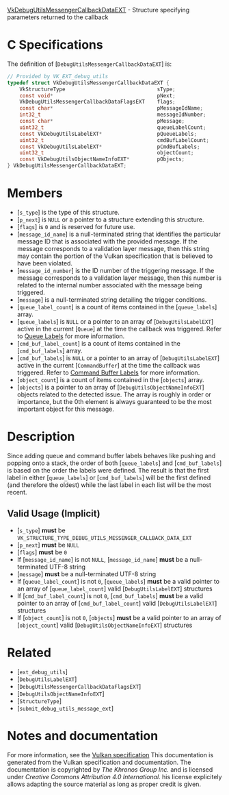 [VkDebugUtilsMessengerCallbackDataEXT](https://www.khronos.org/registry/vulkan/specs/1.3-extensions/man/html/VkDebugUtilsMessengerCallbackDataEXT.html) - Structure specifying parameters returned to the callback

# C Specifications
The definition of [`DebugUtilsMessengerCallbackDataEXT`] is:
```c
// Provided by VK_EXT_debug_utils
typedef struct VkDebugUtilsMessengerCallbackDataEXT {
    VkStructureType                              sType;
    const void*                                  pNext;
    VkDebugUtilsMessengerCallbackDataFlagsEXT    flags;
    const char*                                  pMessageIdName;
    int32_t                                      messageIdNumber;
    const char*                                  pMessage;
    uint32_t                                     queueLabelCount;
    const VkDebugUtilsLabelEXT*                  pQueueLabels;
    uint32_t                                     cmdBufLabelCount;
    const VkDebugUtilsLabelEXT*                  pCmdBufLabels;
    uint32_t                                     objectCount;
    const VkDebugUtilsObjectNameInfoEXT*         pObjects;
} VkDebugUtilsMessengerCallbackDataEXT;
```

# Members
- [`s_type`] is the type of this structure.
- [`p_next`] is `NULL` or a pointer to a structure extending this structure.
- [`flags`] is `0` and is reserved for future use.
- [`message_id_name`] is a null-terminated string that identifies the particular message ID that is associated with the provided message. If the message corresponds to a validation layer message, then this string may contain the portion of the Vulkan specification that is believed to have been violated.
- [`message_id_number`] is the ID number of the triggering message. If the message corresponds to a validation layer message, then this number is related to the internal number associated with the message being triggered.
- [`message`] is a null-terminated string detailing the trigger conditions.
- [`queue_label_count`] is a count of items contained in the [`queue_labels`] array.
- [`queue_labels`] is `NULL` or a pointer to an array of [`DebugUtilsLabelEXT`] active in the current [`Queue`] at the time the callback was triggered. Refer to [Queue Labels](https://www.khronos.org/registry/vulkan/specs/1.3-extensions/html/vkspec.html#debugging-queue-labels) for more information.
- [`cmd_buf_label_count`] is a count of items contained in the [`cmd_buf_labels`] array.
- [`cmd_buf_labels`] is `NULL` or a pointer to an array of [`DebugUtilsLabelEXT`] active in the current [`CommandBuffer`] at the time the callback was triggered. Refer to [Command Buffer Labels](https://www.khronos.org/registry/vulkan/specs/1.3-extensions/html/vkspec.html#debugging-command-buffer-labels) for more information.
- [`object_count`] is a count of items contained in the [`objects`] array.
- [`objects`] is a pointer to an array of [`DebugUtilsObjectNameInfoEXT`] objects related to the detected issue. The array is roughly in order or importance, but the 0th element is always guaranteed to be the most important object for this message.

# Description
Since adding queue and command buffer labels behaves like pushing and
popping onto a stack, the order of both [`queue_labels`] and
[`cmd_buf_labels`] is based on the order the labels were defined.
The result is that the first label in either [`queue_labels`] or
[`cmd_buf_labels`] will be the first defined (and therefore the oldest)
while the last label in each list will be the most recent.
## Valid Usage (Implicit)
-  [`s_type`] **must**  be `VK_STRUCTURE_TYPE_DEBUG_UTILS_MESSENGER_CALLBACK_DATA_EXT`
-  [`p_next`] **must**  be `NULL`
-  [`flags`] **must**  be `0`
-    If [`message_id_name`] is not `NULL`, [`message_id_name`] **must**  be a null-terminated UTF-8 string
-  [`message`] **must**  be a null-terminated UTF-8 string
-    If [`queue_label_count`] is not `0`, [`queue_labels`] **must**  be a valid pointer to an array of [`queue_label_count`] valid [`DebugUtilsLabelEXT`] structures
-    If [`cmd_buf_label_count`] is not `0`, [`cmd_buf_labels`] **must**  be a valid pointer to an array of [`cmd_buf_label_count`] valid [`DebugUtilsLabelEXT`] structures
-    If [`object_count`] is not `0`, [`objects`] **must**  be a valid pointer to an array of [`object_count`] valid [`DebugUtilsObjectNameInfoEXT`] structures

# Related
- [`ext_debug_utils`]
- [`DebugUtilsLabelEXT`]
- [`DebugUtilsMessengerCallbackDataFlagsEXT`]
- [`DebugUtilsObjectNameInfoEXT`]
- [`StructureType`]
- [`submit_debug_utils_message_ext`]

# Notes and documentation
For more information, see the [Vulkan specification](https://www.khronos.org/registry/vulkan/specs/1.3-extensions/html/vkspec.html)
This documentation is generated from the Vulkan specification and documentation.
The documentation is copyrighted by *The Khronos Group Inc.* and is licensed under *Creative Commons Attribution 4.0 International*.
his license explicitely allows adapting the source material as long as proper credit is given.
        